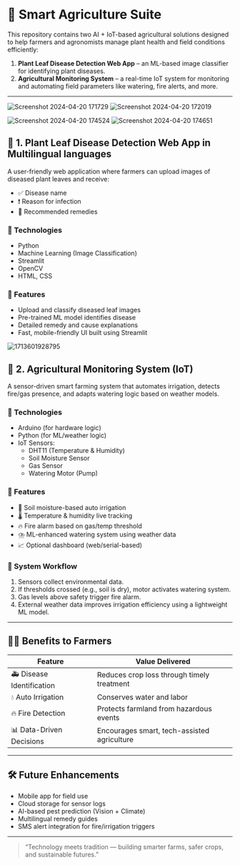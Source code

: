 # 🌾 Smart Agriculture Suite

This repository contains two AI + IoT-based agricultural solutions designed to help farmers and agronomists manage plant health and field conditions efficiently:

1. **Plant Leaf Disease Detection Web App** – an ML-based image classifier for identifying plant diseases.
2. **Agricultural Monitoring System** – a real-time IoT system for monitoring and automating field parameters like watering, fire alerts, and more.

---
![Screenshot 2024-04-20 171729](https://github.com/user-attachments/assets/0d231655-e94a-4486-9ebc-778bce7bed4d)
![Screenshot 2024-04-20 172019](https://github.com/user-attachments/assets/f89f364d-58bd-453b-935c-49dceca45f6e)

![Screenshot 2024-04-20 174524](https://github.com/user-attachments/assets/60f0a424-284d-42c6-9e94-2835d1566183)
![Screenshot 2024-04-20 174651](https://github.com/user-attachments/assets/c9a6a89a-2433-4c48-9ddb-e987c317e057)

## 🌿 1. Plant Leaf Disease Detection Web App in Multilingual languages

A user-friendly web application where farmers can upload images of diseased plant leaves and receive:

- ✅ Disease name
- ❗ Reason for infection
- 💊 Recommended remedies

### 🔧 Technologies

- Python
- Machine Learning (Image Classification)
- Streamlit
- OpenCV
- HTML, CSS

### 📌 Features

- Upload and classify diseased leaf images
- Pre-trained ML model identifies disease
- Detailed remedy and cause explanations
- Fast, mobile-friendly UI built using Streamlit

![1713601928795](https://github.com/user-attachments/assets/a9fe9f82-369d-4338-80b0-11ef8d5ade04)

## 🌾 2. Agricultural Monitoring System (IoT)

A sensor-driven smart farming system that automates irrigation, detects fire/gas presence, and adapts watering logic based on weather models.

### 🔧 Technologies

- Arduino (for hardware logic)
- Python (for ML/weather logic)
- IoT Sensors:
  - DHT11 (Temperature & Humidity)
  - Soil Moisture Sensor
  - Gas Sensor
  - Watering Motor (Pump)

### 🔌 Features

- 🌱 Soil moisture-based auto irrigation
- 🌡️ Temperature & humidity live tracking
- 🔥 Fire alarm based on gas/temp threshold
- ⛈️ ML-enhanced watering system using weather data
- 📈 Optional dashboard (web/serial-based)

### 🧠 System Workflow

1. Sensors collect environmental data.
2. If thresholds crossed (e.g., soil is dry), motor activates watering system.
3. Gas levels above safety trigger fire alarm.
4. External weather data improves irrigation efficiency using a lightweight ML model.


---

## 🧑‍🌾 Benefits to Farmers

| Feature                        | Value Delivered                                 |
|-------------------------------|--------------------------------------------------|
| 🚑 Disease Identification      | Reduces crop loss through timely treatment       |
| 💧 Auto Irrigation             | Conserves water and labor                        |
| 🔥 Fire Detection              | Protects farmland from hazardous events          |
| 📊 Data-Driven Decisions       | Encourages smart, tech-assisted agriculture      |

---

## 🛠 Future Enhancements

- Mobile app for field use
- Cloud storage for sensor logs
- AI-based pest prediction (Vision + Climate)
- Multilingual remedy guides
- SMS alert integration for fire/irrigation triggers

---

> “Technology meets tradition — building smarter farms, safer crops, and sustainable futures.”

